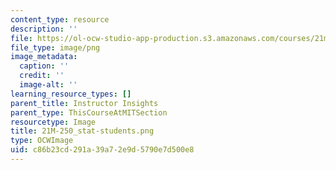 ```yaml
---
content_type: resource
description: ''
file: https://ol-ocw-studio-app-production.s3.amazonaws.com/courses/21m-250-beethoven-to-mahler-spring-2014/c86b23cd291a39a72e9d5790e7d500e8_21M-250_stat-students.png
file_type: image/png
image_metadata:
  caption: ''
  credit: ''
  image-alt: ''
learning_resource_types: []
parent_title: Instructor Insights
parent_type: ThisCourseAtMITSection
resourcetype: Image
title: 21M-250_stat-students.png
type: OCWImage
uid: c86b23cd-291a-39a7-2e9d-5790e7d500e8
---
```

